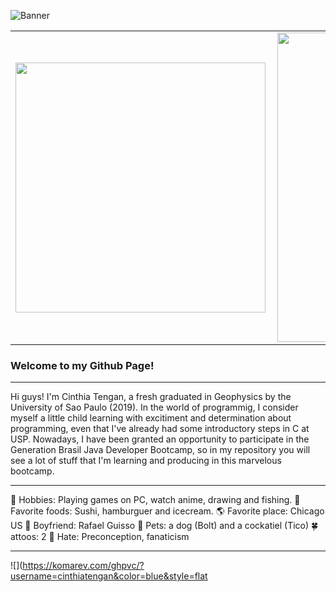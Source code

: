 ![Banner](https://live.staticflickr.com/65535/50593782396_b135b695e4_k.jpg)
<center>
<table>
    <tr>
        <td><img width="400px" align="left" src="https://github-readme-stats.vercel.app/api/top-langs/?username=cinthiatengan&hide=html&layout=compact&theme=buefy" /></td>
        <td><img width="495px" align="left" src="https://github-readme-stats.vercel.app/api?username=cinthiatengan&theme=buefy"/></td>
    </tr>   
</table>
</center>  

### **Welcome to my Github Page!**
***
Hi guys! I'm Cinthia Tengan, a fresh graduated in Geophysics by the University of Sao Paulo  (2019).
In the world of programmig, I consider myself a little child learning with excitiment and determination about programming,
even that I've already had some introductory steps in C at USP. Nowadays, I have been granted an opportunity to participate
in the Generation Brasil Java Developer Bootcamp, so in my repository you will see a lot of stuff that I'm learning and producing in this marvelous bootcamp.

***

:fishing_pole_and_fish: Hobbies: Playing games on PC, watch anime, drawing and fishing. 
:fork_and_knife: Favorite foods: Sushi, hamburguer and icecream.
:earth_americas: Favorite place: Chicago US
:couple_with_heart: Boyfriend: Rafael Guisso
:dog: Pets: a dog (Bolt) and a cockatiel (Tico)
:four_leaf_clover: attoos: 2
:anger: Hate: Preconception, fanaticism

***


![](https://komarev.com/ghpvc/?username=cinthiatengan&color=blue&style=flat



